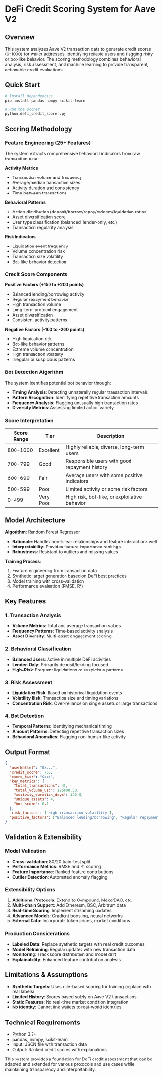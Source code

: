 # DeFi Credit Scoring System for Aave V2

## Overview
This system analyzes Aave V2 transaction data to generate credit scores (0-1000) for wallet addresses, identifying reliable users and flagging risky or bot-like behavior. The scoring methodology combines behavioral analysis, risk assessment, and machine learning to provide transparent, actionable credit evaluations.

## Quick Start
```bash
# Install dependencies
pip install pandas numpy scikit-learn

# Run the scorer
python defi_credit_scorer.py
```

## Scoring Methodology

### Feature Engineering (25+ Features)
The system extracts comprehensive behavioral indicators from raw transaction data:

**Activity Metrics**
- Transaction volume and frequency
- Average/median transaction sizes
- Activity duration and consistency
- Time between transactions

**Behavioral Patterns**
- Action distribution (deposit/borrow/repay/redeem/liquidation ratios)
- Asset diversification score
- User type classification (balanced, lender-only, etc.)
- Transaction regularity analysis

**Risk Indicators**
- Liquidation event frequency
- Volume concentration risk
- Transaction size volatility
- Bot-like behavior detection

### Credit Score Components

**Positive Factors (+150 to +200 points)**
- Balanced lending/borrowing activity
- Regular repayment behavior
- High transaction volume
- Long-term protocol engagement
- Asset diversification
- Consistent activity patterns

**Negative Factors (-100 to -200 points)**
- High liquidation risk
- Bot-like behavior patterns
- Extreme volume concentration
- High transaction volatility
- Irregular or suspicious patterns

### Bot Detection Algorithm
The system identifies potential bot behavior through:
- **Timing Analysis**: Detecting unnaturally regular transaction intervals
- **Pattern Recognition**: Identifying repetitive transaction amounts
- **Frequency Analysis**: Flagging unusually high transaction rates
- **Diversity Metrics**: Assessing limited action variety

### Score Interpretation

| Score Range | Tier | Description |
|-------------|------|-------------|
| 800-1000 | Excellent | Highly reliable, diverse, long-term users |
| 700-799 | Good | Responsible users with good repayment history |
| 600-699 | Fair | Average users with some positive indicators |
| 500-599 | Poor | Limited activity or some risk factors |
| 0-499 | Very Poor | High risk, bot-like, or exploitative behavior |

## Model Architecture

**Algorithm**: Random Forest Regressor
- **Rationale**: Handles non-linear relationships and feature interactions well
- **Interpretability**: Provides feature importance rankings
- **Robustness**: Resistant to outliers and missing values

**Training Process**:
1. Feature engineering from transaction data
2. Synthetic target generation based on DeFi best practices
3. Model training with cross-validation
4. Performance evaluation (RMSE, R²)

## Key Features

### 1. Transaction Analysis
- **Volume Metrics**: Total and average transaction values
- **Frequency Patterns**: Time-based activity analysis
- **Asset Diversity**: Multi-asset engagement scoring

### 2. Behavioral Classification
- **Balanced Users**: Active in multiple DeFi activities
- **Lender-Only**: Primarily deposit/lending focused
- **High-Risk**: Frequent liquidations or suspicious patterns

### 3. Risk Assessment
- **Liquidation Risk**: Based on historical liquidation events
- **Volatility Risk**: Transaction size and timing variations
- **Concentration Risk**: Over-reliance on single assets or large transactions

### 4. Bot Detection
- **Temporal Patterns**: Identifying mechanical timing
- **Amount Patterns**: Detecting repetitive transaction sizes
- **Behavioral Anomalies**: Flagging non-human-like activity

## Output Format
```json
{
  "userWallet": "0x...",
  "credit_score": 750,
  "score_tier": "Good",
  "key_metrics": {
    "total_transactions": 45,
    "total_volume_usd": 125000.50,
    "activity_duration_days": 120.5,
    "unique_assets": 4,
    "bot_score": 0.1
  },
  "risk_factors": ["High transaction volatility"],
  "positive_factors": ["Balanced lending/borrowing", "Regular repayments"]
}
```

## Validation & Extensibility

### Model Validation
- **Cross-validation**: 80/20 train-test split
- **Performance Metrics**: RMSE and R² scoring
- **Feature Importance**: Ranked feature contributions
- **Outlier Detection**: Automated anomaly flagging

### Extensibility Options
1. **Additional Protocols**: Extend to Compound, MakerDAO, etc.
2. **Multi-chain Support**: Add Ethereum, BSC, Arbitrum data
3. **Real-time Scoring**: Implement streaming updates
4. **Advanced Models**: Gradient boosting, neural networks
5. **External Data**: Incorporate token prices, market conditions

### Production Considerations
- **Labeled Data**: Replace synthetic targets with real credit outcomes
- **Model Retraining**: Regular updates with new transaction data
- **Monitoring**: Track score distribution and model drift
- **Explainability**: Enhanced feature contribution analysis

## Limitations & Assumptions
- **Synthetic Targets**: Uses rule-based scoring for training (replace with real labels)
- **Limited History**: Scores based solely on Aave V2 transactions
- **Static Features**: No real-time market condition integration
- **No Identity**: Cannot link wallets to real-world identities

## Technical Requirements
- Python 3.7+
- pandas, numpy, scikit-learn
- Input: JSON file with transaction data
- Output: Ranked credit scores with explanations

This system provides a foundation for DeFi credit assessment that can be adapted and extended for various protocols and use cases while maintaining transparency and interpretability.